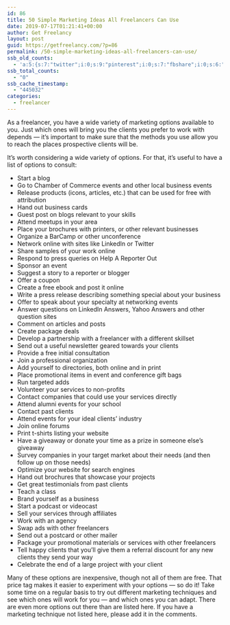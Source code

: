```yaml
---
id: 86
title: 50 Simple Marketing Ideas All Freelancers Can Use
date: 2019-07-17T01:21:41+00:00
author: Get Freelancy
layout: post
guid: https://getfreelancy.com/?p=86
permalink: /50-simple-marketing-ideas-all-freelancers-can-use/
ssb_old_counts:
  - 'a:5:{s:7:"twitter";i:0;s:9:"pinterest";i:0;s:7:"fbshare";i:0;s:6:"reddit";i:0;s:6:"tumblr";i:0;}'
ssb_total_counts:
  - "0"
ssb_cache_timestamp:
  - "445032"
categories:
  - freelancer
---
```

As a freelancer, you have a wide variety of marketing options available to you. Just which ones will bring you the clients you prefer to work with depends — it’s important to make sure that the methods you use allow you to reach the places prospective clients will be.

It’s worth considering a wide variety of options. For that, it’s useful to have a list of options to consult:

  * Start a blog
  * Go to Chamber of Commerce events and other local business events
  * Release products (icons, articles, etc.) that can be used for free with attribution
  * Hand out business cards
  * Guest post on blogs relevant to your skills
  * Attend meetups in your area
  * Place your brochures with printers, or other relevant businesses
  * Organize a BarCamp or other unconference
  * Network online with sites like LinkedIn or Twitter
  * Share samples of your work online
  * Respond to press queries on Help A Reporter Out
  * Sponsor an event
  * Suggest a story to a reporter or blogger
  * Offer a coupon
  * Create a free ebook and post it online
  * Write a press release describing something special about your business
  * Offer to speak about your specialty at networking events
  * Answer questions on LinkedIn Answers, Yahoo Answers and other question sites
  * Comment on articles and posts
  * Create package deals
  * Develop a partnership with a freelancer with a different skillset
  * Send out a useful newsletter geared towards your clients
  * Provide a free initial consultation
  * Join a professional organization
  * Add yourself to directories, both online and in print
  * Place promotional items in event and conference gift bags
  * Run targeted adds
  * Volunteer your services to non-profits
  * Contact companies that could use your services directly
  * Attend alumni events for your school
  * Contact past clients
  * Attend events for your ideal clients’ industry
  * Join online forums
  * Print t-shirts listing your website
  * Have a giveaway or donate your time as a prize in someone else’s giveaway
  * Survey companies in your target market about their needs (and then follow up on those needs)
  * Optimize your website for search engines
  * Hand out brochures that showcase your projects
  * Get great testimonials from past clients
  * Teach a class
  * Brand yourself as a business
  * Start a podcast or videocast
  * Sell your services through affiliates
  * Work with an agency
  * Swap ads with other freelancers
  * Send out a postcard or other mailer
  * Package your promotional materials or services with other freelancers
  * Tell happy clients that you’ll give them a referral discount for any new clients they send your way
  * Celebrate the end of a large project with your client

Many of these options are inexpensive, though not all of them are free. That price tag makes it easier to experiment with your options — so do it! Take some time on a regular basis to try out different marketing techniques and see which ones will work for you — and which ones you can adapt. There are even more options out there than are listed here. If you have a marketing technique not listed here, please add it in the comments.